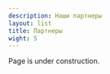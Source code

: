```yaml
---
description: Наши партнеры
layout: list
title: Партнеры
wight: 5
---
```


Page is under construction.
